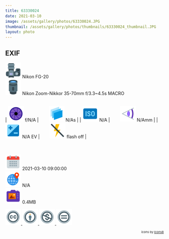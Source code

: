 ```yaml
---
title: 63330024
date: 2021-03-10
image: /assets/gallery/photos/63330024.JPG
thumbnail: /assets/gallery/photos/thumbnails/63330024_thumbnail.JPG
layout: photo
---
```

<style>
  div.container {
    width: 100% !important;
    max-width: none !important;
  }
  img.main-img {
    height: auto !important;
    max-width: 100% !important;
    max-height: 100vh !important;
  }
  img.exif {
    width: 50px;
    height: 50px;
  }
</style>

## EXIF
<img src='/assets/images/icons/camera.png' class='exif'> Nikon FG-20  
<img src='/assets/images/icons/lens.png' class='exif'> Nikon Zoom-Nikkor 35-70mm f/3.3~4.5s MACRO
<br><br>

| <img src='/assets/images/icons/aperture.png' class='exif'> f/N/A | &emsp;&emsp;<img src='/assets/images/icons/shutter-speed.png' class='exif'> N/As |
| <img src='/assets/images/icons/iso.png' class='exif'> N/A | &emsp;&emsp;<img src='/assets/images/icons/focal-length.png' class='exif'> N/Amm |
| <img src='/assets/images/icons/exposure.png' class='exif'> N/A EV | &emsp;&emsp;<img src='/assets/images/icons/flash-off.png' class='exif'> flash off |

<br><br>
<img src='/assets/images/icons/calendar.png' class='exif'> 2021-03-10 09:00:00  
<img src='/assets/images/icons/location.png' class='exif'> N/A  
<img src='/assets/images/icons/image.png' class='exif'> 0.4MB

<a href='https://creativecommons.org/licenses/by-nc-nd/2.0/' class='no-underline'>
  <img src='/assets/images/icons/ccl/cc.png' class='exif'>
  <img src='/assets/images/icons/ccl/by.png' class='exif'>
  <img src='/assets/images/icons/ccl/nc.png' class='exif'>
  <img src='/assets/images/icons/ccl/nd.png' class='exif'>
</a>

<span style='float: right; font-size: 0.6rem'>icons by <a target="_blank" href="https://icons8.com">Icons8</a></span>
<br>
